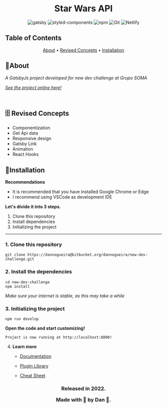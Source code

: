 <p align="center">
    <img src="https://www.aaddpa.org/ckfinder/userfiles/files/starwars.png" alt=""/>
</p>
<h1 align="center">Star Wars API</h1>
<div>
    <p align="center">
        <img 
    src="https://img.shields.io/badge/Gatsby-%23663399.svg?style=for-the-badge&logo=gatsby&logoColor=white" 
    alt="gatsby">
  <img 
    src="https://img.shields.io/badge/styled_components-DB7093?style=for-the-badge&amp;logo=styled-components&amp;logoColor=white" 
    alt="styled-components">
      <img 
    src="https://img.shields.io/badge/NPM-%23000000.svg?style=for-the-badge&logo=npm&logoColor=white" 
    alt="npm">
    <img 
    src="https://img.shields.io/badge/Git-F05032.svg?style=for-the-badge&logo=git&logoColor=white"
    alt="Git" />
      <img 
    src="https://img.shields.io/badge/Netlify-30C8C9?style=for-the-badge&amp;logo=netlify&amp;logoColor=white" 
    alt="Netlify">
    </p>
</div>

## Table of Contents

<p align="center">
 <a href="#about">About</a> •
 <a href="#revised-concepts">Revised Concepts</a> • 
 <a href="#installation">Installation</a> 
</p>

## 📌About

<div id="about">
    <p align="left">
    <em>A GatsbyJs project developed for new dev challenge at Grupo SOMA</em>
    </p>
    <a href="https://star-wars-api-dev-challenge.netlify.app/"><p align="left"><em>See the project online here!</em></p></a>
</div>
<br>

<h2 id="revised-concepts">🗄️ Revised Concepts</h2>

- Componentization
- Get Api data
- Responsive design
- Gatsby Link
- Animation
- React Hooks

<h2 id="installation">📕Installation</h2>

**Recommendations**
-   It is recommended that you have installed Google Chrome or Edge
-   I recommend using VSCode as development IDE

**Let's divide it into 3 steps.**
1. Clone this repository
2. Install dependencies
3. Initializing the project
  ---
### 1. Clone this repository
```
git clone https://dannogueira@bitbucket.org/dannogueira/new-dev-challenge.git
```

### 2. Install the dependencies
```
cd new-dev-challenge
npm install
```

*Make sure your internet is stable, as this may take a while* 

### 3. Initializing the project
    
    npm run develop
    
 **Open the code and start customizing!**

    Project is now running at http://localhost:8000!

4.  **Learn more**

    - [Documentation](https://www.gatsbyjs.com/docs/?utm_source=starter&utm_medium=readme&utm_campaign=minimal-starter)

    - [Plugin Library](https://www.gatsbyjs.com/plugins?utm_source=starter&utm_medium=readme&utm_campaign=minimal-starter)

    - [Cheat Sheet](https://www.gatsbyjs.com/docs/cheat-sheet/?utm_source=starter&utm_medium=readme&utm_campaign=minimal-starter)


<h3 align="center">
Released in 2022.

Made with 💖 by Dan 🚀.

</h3>